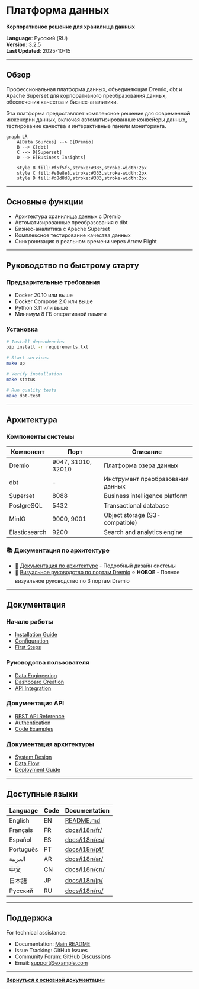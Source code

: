 ﻿# Платформа данных

**Корпоративное решение для хранилища данных**

**Language**: Русский (RU)  
**Version**: 3.2.5  
**Last Updated**: 2025-10-15

---

## Обзор

Профессиональная платформа данных, объединяющая Dremio, dbt и Apache Superset для корпоративного преобразования данных, обеспечения качества и бизнес-аналитики.

Эта платформа предоставляет комплексное решение для современной инженерии данных, включая автоматизированные конвейеры данных, тестирование качества и интерактивные панели мониторинга.

```mermaid
graph LR
    A[Data Sources] --> B[Dremio]
    B --> C[dbt]
    C --> D[Superset]
    D --> E[Business Insights]
    
    style B fill:#f5f5f5,stroke:#333,stroke-width:2px
    style C fill:#e8e8e8,stroke:#333,stroke-width:2px
    style D fill:#d8d8d8,stroke:#333,stroke-width:2px
```

---

## Основные функции

- Архитектура хранилища данных с Dremio
- Автоматизированные преобразования с dbt
- Бизнес-аналитика с Apache Superset
- Комплексное тестирование качества данных
- Синхронизация в реальном времени через Arrow Flight

---

## Руководство по быстрому старту

### Предварительные требования

- Docker 20.10 или выше
- Docker Compose 2.0 или выше
- Python 3.11 или выше
- Минимум 8 ГБ оперативной памяти

### Установка

```bash
# Install dependencies
pip install -r requirements.txt

# Start services
make up

# Verify installation
make status

# Run quality tests
make dbt-test
```

---

## Архитектура

### Компоненты системы

| Компонент | Порт | Описание |
|-----------|------|-------------|
| Dremio | 9047, 31010, 32010 | Платформа озера данных |
| dbt | - | Инструмент преобразования данных |
| Superset | 8088 | Business intelligence platform |
| PostgreSQL | 5432 | Transactional database |
| MinIO | 9000, 9001 | Object storage (S3-compatible) |
| Elasticsearch | 9200 | Search and analytics engine |

### 📚 Документация по архитектуре

- 📘 [Документация по архитектуре](architecture/) - Подробный дизайн системы
- 🎯 [Визуальное руководство по портам Dremio](architecture/dremio-ports-visual.md) ⭐ **НОВОЕ** - Полное визуальное руководство по 3 портам Dremio

---

## Документация

### Начало работы
- [Installation Guide](getting-started/)
- [Configuration](getting-started/)
- [First Steps](getting-started/)

### Руководства пользователя
- [Data Engineering](guides/)
- [Dashboard Creation](guides/)
- [API Integration](guides/)

### Документация API
- [REST API Reference](api/)
- [Authentication](api/)
- [Code Examples](api/)

### Документация архитектуры
- [System Design](architecture/)
- [Data Flow](architecture/)
- [Deployment Guide](architecture/)

---

## Доступные языки

| Language | Code | Documentation |
|----------|------|---------------|
| English | EN | [README.md](../../../README.md) |
| Français | FR | [docs/i18n/fr/](../fr/README.md) |
| Español | ES | [docs/i18n/es/](../es/README.md) |
| Português | PT | [docs/i18n/pt/](../pt/README.md) |
| العربية | AR | [docs/i18n/ar/](../ar/README.md) |
| 中文 | CN | [docs/i18n/cn/](../cn/README.md) |
| 日本語 | JP | [docs/i18n/jp/](../jp/README.md) |
| Русский | RU | [docs/i18n/ru/](../ru/README.md) |

---

## Поддержка

For technical assistance:
- Documentation: [Main README](../../../README.md)
- Issue Tracking: GitHub Issues
- Community Forum: GitHub Discussions
- Email: support@example.com

---

**[Вернуться к основной документации](../../../README.md)**
